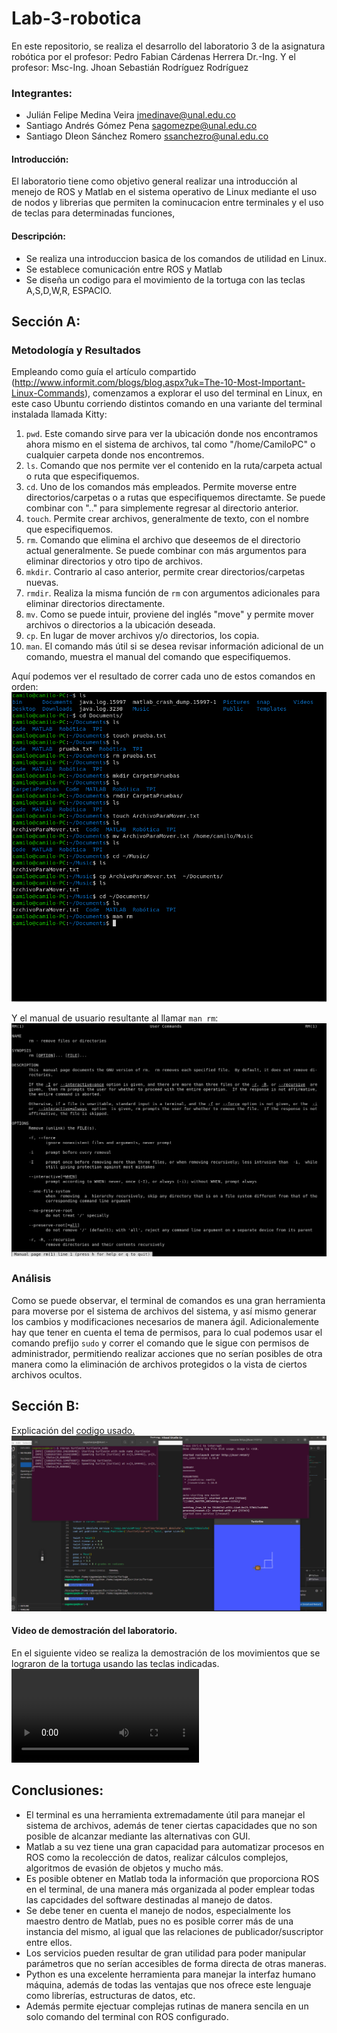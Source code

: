 # Lab-3-robotica

En este repositorio, se realiza el desarrollo del laboratorio 3 de la asignatura robótica por el profesor: Pedro Fabian Cárdenas Herrera Dr.-Ing. Y el profesor:
Msc-Ing. Jhoan Sebastián Rodríguez Rodríguez

### Integrantes:
- Julián Felipe Medina Veira <jmedinave@unal.edu.co>
- Santiago Andrés Gómez Pena <sagomezpe@unal.edu.co>
- Santiago Dleon Sánchez Romero <ssanchezro@unal.edu.co>

#### Introducción:
El laboratorio tiene como objetivo general realizar una introducción al menejo de ROS y Matlab en el sistema operativo de Linux mediante el uso de nodos y librerias que permiten la cominucacion entre terminales y el uso de teclas para determinadas funciones,

#### Descripción:
- Se realiza una introduccion basica de los comandos de utilidad en Linux.
- Se establece comunicación entre ROS y Matlab 
- Se diseña un codigo para el movimiento de la tortuga con las teclas A,S,D,W,R, ESPACIO.

## Sección A:
### Metodología y Resultados
Empleando como guía el artículo compartido (http://www.informit.com/blogs/blog.aspx?uk=The-10-Most-Important-Linux-Commands), comenzamos a explorar el uso del terminal en Linux, en este caso Ubuntu corriendo distintos comando en una variante del terminal instalada llamada Kitty:
1. `pwd`. Este comando sirve  para ver la ubicación donde nos encontramos ahora mismo en el sistema de archivos, tal como "/home/CamiloPC" o cualquier carpeta donde nos encontremos.
2. `ls`. Comando que nos permite ver el contenido en la ruta/carpeta actual o ruta que especifiquemos.
3. `cd`. Uno de los comandos más empleados. Permite moverse entre directorios/carpetas o a rutas que especifiquemos directamte. Se puede combinar con ".." para simplemente regresar al directorio anterior.
4. `touch`. Permite crear archivos, generalmente de texto, con el nombre que especifiquemos.
5. `rm`. Comando que elimina el archivo que deseemos de el directorio actual generalmente. Se puede combinar con más argumentos para eliminar directorios y otro tipo de archivos.
6. `mkdir`. Contrario al caso anterior, permite crear directorios/carpetas nuevas.
7. `rmdir`. Realiza la misma función de `rm` con argumentos adicionales para eliminar directorios directamente.
8. `mv`. Como se puede intuir, proviene del inglés "move" y permite mover archivos o directorios a la ubicación deseada.
9. `cp`. En lugar de mover archivos y/o directorios, los copia.
10. `man`. El comando más útil si se desea revisar información adicional de un comando, muestra el manual del comando que especifiquemos.
 
Aquí podemos ver el resultado de correr cada uno de estos comandos en orden:
![Conexion0](https://github.com/santiagosanchez2000/Lab-3-robotica/blob/main/imagen%20de%20comandos%201.png)

Y el manual de usuario resultante al llamar `man rm`:
![Conexion1](https://github.com/santiagosanchez2000/Lab-3-robotica/blob/main/imagen%20de%20comandos%202.png)

### Análisis
Como se puede observar, el terminal de comandos es una gran herramienta para moverse por el sistema de archivos del sistema, y así mismo generar los cambios y modificaciones necesarios de manera ágil. Adicionalemente hay que tener en cuenta el tema de permisos, para lo cual podemos usar el comando prefijo `sudo` y correr el comando que le sigue con permisos de administrador, permitiendo realizar acciones que no serían posibles de otra manera como la eliminación de archivos protegidos o la vista de ciertos archivos ocultos.


## Sección B:

Explicación del <a href="https://github.com/santiagosanchez2000/Lab-3-robotica/blob/main/Tortuga">codigo usado.</a>
![Conexion2](https://github.com/santiagosanchez2000/Lab-3-robotica/blob/main/PRACTICA%20ROS.jpg?raw=true)

#### Video de  demostración del laboratorio.

En el siguiente video se realiza la demostración de los movimientos que se lograron de la tortuga usando las teclas indicadas.
![Video demostracioón](https://github.com/santiagosanchez2000/Lab-3-robotica/blob/main/Video_imovimiento_tortuga.mp4?raw=true)

## Conclusiones:
- El terminal es una herramienta extremadamente útil para manejar el sistema de archivos, además de tener ciertas capacidades que no son posible de alcanzar mediante las alternativas con GUI.
- Matlab a su vez tiene una gran capacidad para automatizar procesos en ROS como la recolección de datos, realizar cálculos complejos, algoritmos de evasión de objetos y mucho más.
- Es posible obtener en Matlab toda la información que proporciona ROS en el terminal, de una manera más organizada al poder emplear todas las capcidades del software destinadas al manejo de datos.
- Se debe tener en cuenta el manejo de nodos, especialmente los maestro dentro de Matlab, pues no es posible correr más de una instancia del mismo, al igual que las relaciones de publicador/suscriptor entre ellos.
- Los servicios pueden resultar de gran utilidad para poder manipular parámetros que no serían accesibles de forma directa de otras maneras.
- Python es una excelente herramienta para manejar la interfaz humano máquina, además de todas las ventajas que nos ofrece este lenguaje como librerías, estructuras de datos, etc.
- Además permite ejectuar complejas rutinas de manera sencila en un solo comando del terminal con ROS configurado.
